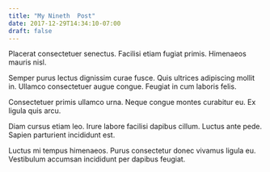 ```yaml
---
title: "My Nineth  Post"
date: 2017-12-29T14:34:10-07:00
draft: false
---
```


Placerat consectetuer senectus. Facilisi etiam fugiat primis. Himenaeos mauris nisl.

Semper purus lectus dignissim curae fusce. Quis ultrices adipiscing mollit in. Ullamco consectetuer augue congue. Feugiat in cum laboris felis.

Consectetuer primis ullamco urna. Neque congue montes curabitur eu. Ex ligula quis arcu.

Diam cursus etiam leo. Irure labore facilisi dapibus cillum. Luctus ante pede. Sapien parturient incididunt est.

Luctus mi tempus himenaeos. Purus consectetur donec vivamus ligula eu. Vestibulum accumsan incididunt per dapibus feugiat.